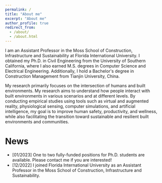 ```yaml
---
permalink: /
title: "About me"
excerpt: "About me"
author_profile: true
redirect_from: 
  - /about/
  - /about.html
---
```


I am an Assistant Professor in the Moss School of Construction, Infrastructure and Sustainability at Florida International University. I obtained my Ph.D. in Civil Engineering from the University of Southern California, where I also earned M.S. degrees in Computer Science and Electrical Engineering. Additionally, I hold a Bachelor's degree in Construction Management from Tianjin University, China.  


My research primarily focuses on the intersection of humans and built environments. My research aims to understand how people interact with built environments in various scenarios and at different levels. By conducting empirical studies using tools such as virtual and augmented reality, physiological sensing, computer simulations, and artificial intelligence, my goal is to improve human safety, productivity, and wellness, while also facilitating the transition toward sustainable and resilient built environments and communities.    

News
======
- [01/2023] One to two fully-funded positions for Ph.D. students are available. Please contact me if you are interested! 
- [12/2022] I joined Florida International University as an Assistant Professor in the Moss School of Construction, Infrastructure and Sustainability. 

